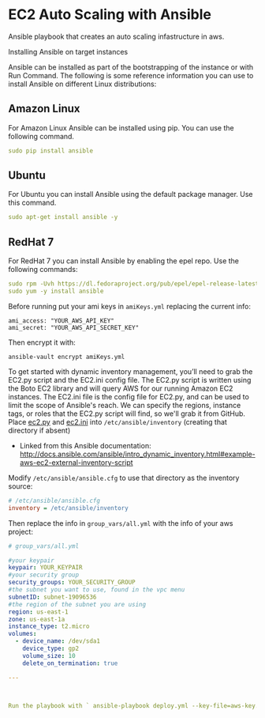# EC2 Auto Scaling with Ansible
Ansible playbook that creates an auto scaling infastructure in aws. 

Installing Ansible on target instances

Ansible can be installed as part of the bootstrapping of the instance or with Run Command. The following is some reference information you can use to install Ansible on different Linux distributions:

## Amazon Linux
For Amazon Linux Ansible can be installed using pip. You can use the following command.
```yaml
sudo pip install ansible
```
## Ubuntu
For Ubuntu you can install Ansible using the default package manager. Use this command.
```yaml
sudo apt-get install ansible -y
```
## RedHat 7
For RedHat 7 you can install Ansible by enabling the epel repo. Use the following commands:
```yaml
sudo rpm -Uvh https://dl.fedoraproject.org/pub/epel/epel-release-latest-7.noarch.rpm
sudo yum -y install ansible
```
Before running put your ami keys in `amiKeys.yml` replacing the current info:

    ami_access: "YOUR_AWS_API_KEY"
    ami_secret: "YOUR_AWS_API_SECRET_KEY"

Then encrypt it with:

    ansible-vault encrypt amiKeys.yml
    
    
To get started with dynamic inventory management, you’ll need to grab the EC2.py script and the EC2.ini config file.
The EC2.py script is written using the Boto EC2 library and will query AWS for our running Amazon EC2 instances. The EC2.ini file is the config file for EC2.py, and can be used to limit the scope of Ansible's reach. We can specify the regions, instance tags, or roles that the EC2.py script will find, so we'll grab it from GitHub.
Place [ec2.py](https://raw.githubusercontent.com/ansible/ansible/devel/contrib/inventory/ec2.py) and [ec2.ini](https://raw.githubusercontent.com/ansible/ansible/devel/contrib/inventory/ec2.ini) into `/etc/ansible/inventory` (creating that directory if absent)
* Linked from this Ansible documentation: http://docs.ansible.com/ansible/intro_dynamic_inventory.html#example-aws-ec2-external-inventory-script

Modify `/etc/ansible/ansible.cfg` to use that directory as the inventory source:

```ini
# /etc/ansible/ansible.cfg
inventory = /etc/ansible/inventory
```
    
Then replace the info in `group_vars/all.yml` with the info of your aws project:


```yaml
# group_vars/all.yml

#your keypair
keypair: YOUR_KEYPAIR
#your security group
security_groups: YOUR_SECURITY_GROUP
#the subnet you want to use, found in the vpc menu
subnetID: subnet-19096536
#the region of the subnet you are using
region: us-east-1
zone: us-east-1a
instance_type: t2.micro
volumes:
  - device_name: /dev/sda1
    device_type: gp2
    volume_size: 10
    delete_on_termination: true
```

```yaml
---



Run the playbook with ` ansible-playbook deploy.yml --key-file=aws-key.pem --ask-vault-pass -e group_name= -vv`

